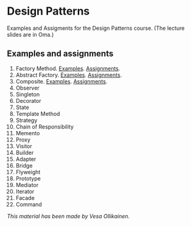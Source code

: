 # Design Patterns

Examples and Assigments for the Design Patterns course. (The lecture slides are in Oma.)

## Examples and assignments

1. Factory Method. [Examples](markdown/examples/factory_method.md). [Assignments](markdown/assignments/factory_method.md).
2. Abstract Factory. [Examples](markdown/examples/abstract_factory.md). [Assignments](markdown/assignments/abstract_factory.md).
3. Composite. [Examples](markdown/examples/composite.md). [Assignments](markdown/assignments/composite.md).
4. Observer
5. Singleton
6. Decorator
7. State
8. Template Method 
9. Strategy
10. Chain of Responsibility
11. Memento
12. Proxy
13. Visitor
14. Builder
15. Adapter
16. Bridge
17. Flyweight
18. Prototype
19. Mediator
20. Iterator
21. Facade
22. Command


_This material has been made by Vesa Ollikainen._